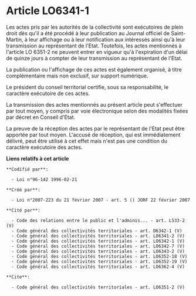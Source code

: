 # Article LO6341-1

Les actes pris par les autorités de la collectivité sont exécutoires de plein droit dès qu'il a été procédé à leur
publication au Journal officiel de Saint-Martin, à leur affichage ou à leur notification aux intéressés ainsi qu'à leur
transmission au représentant de l'Etat. Toutefois, les actes mentionnés à l'article LO 6351-2 ne peuvent entrer en vigueur
qu'à l'expiration d'un délai de quinze jours à compter de leur transmission au représentant de l'Etat. 

La publication ou l'affichage de ces actes est également organisé, à titre complémentaire mais non exclusif, sur support
numérique. 

Le président du conseil territorial certifie, sous sa responsabilité, le caractère exécutoire de ces actes. 

La transmission des actes mentionnés au présent article peut s'effectuer par tout moyen, y compris par voie électronique
selon des modalités fixées par décret en Conseil d'Etat. 

La preuve de la réception des actes par le représentant de l'Etat peut être apportée par tout moyen. L'accusé de réception,
qui est immédiatement délivré, peut être utilisé à cet effet mais n'est pas une condition du caractère exécutoire des actes.

**Liens relatifs à cet article**

	**Codifié par**:

	  - Loi n°96-142 1996-02-21

	**Créé par**:

	  - Loi n°2007-223 du 21 février 2007 - art. 5 () JORF 22 février 2007

	**Cité par**:

	  - Code des relations entre le public et l'adminis... - art. L533-2 (V)
	  - Code général des collectivités territoriales - art. D6342-1 (V)
	  - Code général des collectivités territoriales - art. LO6341-2 (V)
	  - Code général des collectivités territoriales - art. LO6342-1 (V)
	  - Code général des collectivités territoriales - art. LO6342-7 (V)
	  - Code général des collectivités territoriales - art. LO6343-2 (V)
	  - Code général des collectivités territoriales - art. LO6352-18 (V)
	  - Code général des collectivités territoriales - art. LO6352-19 (V)
	  - Code général des collectivités territoriales - art. LO6362-4 (V)

	**Cite**:

	  - Code général des collectivités territoriales - art. LO6351-2 (V)
